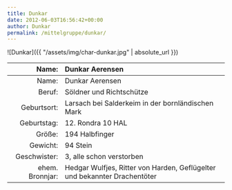 ```yaml
---
title: Dunkar
date: 2012-06-03T16:56:42+00:00
author: Dunkar
permalink: /mittelgruppe/dunkar/
---
```


![Dunkar]({{ "/assets/img/char-dunkar.jpg" | absolute_url }})

| Name:           | Dunkar Aerensen                                                           |
| --------------: | :------------------------------------------------------------------------ |
| Name:           | Dunkar Aerensen                                                           |
| Beruf:          | Söldner und Richtschütze                                                  |
| Geburtsort:	    | Larsach bei Salderkeim in der bornländischen Mark                         |
| Geburtstag:	    | 12. Rondra 10 HAL                                                         |
| Größe:          | 194 Halbfinger                                                            |
| Gewicht:        | 94 Stein                                                                  |
| Geschwister:    | 3, alle schon verstorben                                                  |
| ehem. Bronnjar:	| Hedgar Wulfjes, Ritter von Harden, Geflügelter und bekannter Drachentöter |
